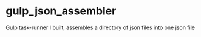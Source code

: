# gulp_json_assembler
Gulp task-runner I built, assembles a directory of json files into one json file

